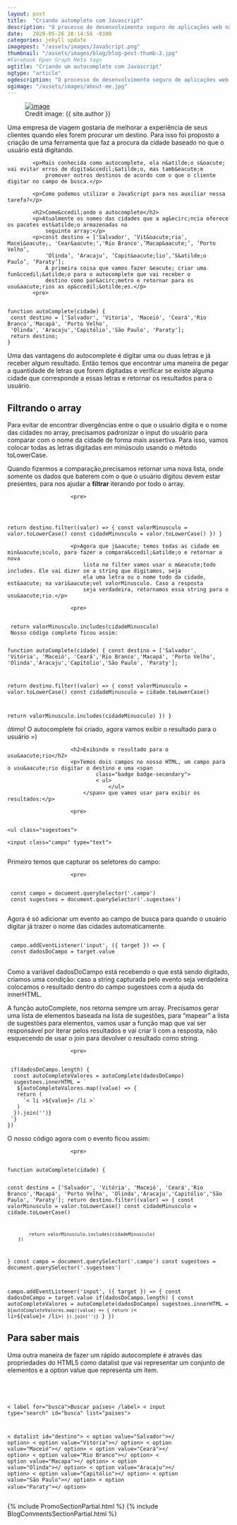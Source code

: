 ```yaml
---
layout: post
title:  "Criando automplete com Javascript"
description: "O processo de desenvolvimento seguro de aplicações web não se resume a apenas utilizar o protocolo HTTPS, em conjunto com uma funcionalidade de login. Isso não é o suficiente para garantir que a aplicação..."
date:   2020-05-26 20:14:56 -0300
categories: jekyll update
imagepost: "/assets/images/JavaScript.png"
thumbnail: "/assets/images/blog/blog-post-thumb-2.jpg"
#Facebook Open Graph Meta tags
ogtitle: "Criando um autocomplete com Javascript"
ogtype: "article"
ogdescription: "O processo de desenvolvimento seguro de aplicações web não se resume a apenas utilizar o protocolo HTTPS, em conjunto com uma funcionalidade de login. Isso não é o suficiente para garantir que a aplicação..."
ogimage: "/assets/images/about-me.jpg"
---
```

<body>
 <div class="container">
  <div class="blog-post-body">
    <figure class="blog-banner">
        <a href="{{ page.url }}"><img class="img-fluid" src="{{ page.imagepost }}" alt="image"></a>
        <figcaption class="mt-2 text-center image-caption">Credit image: {{ site.author }}<a href="" target="_blank"></a></figcaption> 
    </figure>
            <p>Uma empresa de viagem gostaria de melhorar a experi&ecirc;ncia de seus clientes quando eles forem
                procurar um destino. Para isso foi proposto a cria&ccedil;&atilde;o de uma ferramenta que faz a procura da
                cidade baseado no que o usu&aacute;rio est&aacute; digitando.</p>

            <p>Mais conhecida como autocomplete, ela n&atilde;o s&oacute; vai evitar erros de digita&ccedil;&atilde;o, mas tamb&eacute;m
                promover outros destinos de acordo com o que o cliente digitar no campo de busca.</p>

            <p>Como podemos utilizar o JavaScript para nos auxiliar nessa tarefa?</p>

            <h2>Come&ccedil;ando o autocomplete</h2>
            <p>Atualmente os nomes das cidades que a ag&ecirc;ncia oferece os pacotes est&atilde;o armazenadas no
                seguinte array:</p>
            <p>const destino = ['Salvador', ‘Vit&oacute;ria', Macei&oacute;, 'Cear&aacute;','Rio Branco',’Macap&aacute;’, ‘Porto Velho’,
                ‘Olinda’, ‘Aracaju’, ‘Capit&oacute;lio’,‘S&atilde;o Paulo’, ‘Paraty’];
                A primeira coisa que vamos fazer &eacute; criar uma fun&ccedil;&atilde;o para o autocomplete que vai receber o
                destino como par&acirc;metro e retornar para os usu&aacute;rios as op&ccedil;&otilde;es.</p>
            <pre>
<code>
function autoComplete(cidade) {
 const destino = ['Salvador', 'Vit&oacute;ria', 'Macei&oacute;', 'Cear&aacute;','Rio Branco','Macap&aacute;', 'Porto Velho',
 'Olinda', 'Aracaju','Capit&oacute;lio','S&atilde;o Paulo', 'Paraty'];
 return destino;
}
</code>
</pre>
                        <p>Uma das vantagens do autocomplete &eacute; digitar uma ou duas letras e j&aacute; receber algum resultado.
                            Ent&atilde;o temos que encontrar uma maneira de pegar a quantidade de letras que forem digitadas e
                            verificar se existe alguma cidade que corresponde a essas letras e retornar os resultados
                            para o usu&aacute;rio.</p>
                        <h2>Filtrando o array</h2>
                        <p> Para evitar de encontrar diverg&ecirc;ncias entre o que o usu&aacute;rio digita e o nome das cidades no
                            array, precisamos padronizar o input do usu&aacute;rio para comparar com o nome da cidade de forma
                            mais assertiva. Para isso, vamos colocar todas as letras digitadas em min&uacute;sculo usando o
                            m&eacute;todo toLowerCase.</p>
                        <p>Quando fizermos a compara&ccedil;&atilde;o,precisamos retornar uma nova lista, onde somente os dados que
                            baterem com o que o usu&aacute;rio digitou devem estar presentes, para nos ajudar a <b>filtrar</b>
                            iterando por todo o array.</p>

                        <pre>
<code>
    
  return destino.filter((valor) => {
  const valorMinusculo = valor.toLowerCase()
  const cidadeMinusculo = valor.toLowerCase()
 })
}
</code>
</pre>

                        <p>Agora que j&aacute; temos todas as cidade em min&uacute;sculo, para fazer a compara&ccedil;&atilde;o e retornar a nova
                            lista no filter vamos usar o m&eacute;todo includes. Ele vai dizer se a string que digitamos, seja
                            ela uma letra ou o nome todo da cidade, est&aacute; na vari&aacute;vel valorMinusculo. Caso a resposta
                            seja verdadeira, retornamos essa string para o usu&aacute;rio.</p>

                        <pre>
<code>
 return valorMinusculo.includes(cidadeMinusculo)
 Nosso c&oacute;digo completo ficou assim:

 function autoComplete(cidade) {
 const destino = ['Salvador', 'Vit&oacute;ria', 'Macei&oacute;', 'Cear&aacute;','Rio Branco','Macap&aacute;', 'Porto Velho', 
    'Olinda','Aracaju','Capit&oacute;lio','S&atilde;o Paulo', 'Paraty'];

 return destino.filter((valor) => {
 const valorMinusculo = valor.toLowerCase()
 const cidadeMinusculo = cidade.toLowerCase()

 return valorMinusculo.includes(cidadeMinusculo)
 })
}
</code>
</pre>
                        <p>&oacute;timo! O autocomplete foi criado, agora vamos exibir o resultado para o usu&aacute;rio =)</p>

                        <h2>Exibindo o resultado para o usu&aacute;rio</h2>
                        <p>Temos dois campos no nosso HTML, um campo para o usu&aacute;rio digitar o destino e uma <span
                                class="badge badge-secondary">
                                < ul>
                                    </ul>
                            </span> que vamos usar para exibir os resultados:</p>

                        <pre>
<code>
<span><</span>ul class="sugestoes"></ul><br>
<span><</span>input class="campo" type="text">

</code>
</pre>
                        <p>Primeiro temos que capturar os seletores do campo:</p>

                        <pre>
<code>
 const campo = document.querySelector('.campo')
 const sugestoes = document.querySelector('.sugestoes')

</code>
</pre>
                        <p> Agora &eacute; s&oacute; adicionar um evento ao campo de busca para quando o usu&aacute;rio digitar j&aacute; trazer o
                            nome das cidades automaticamente.</p>
                        <pre>
<code>
 campo.addEventListener('input', ({ target }) => {
 const dadosDoCampo = target.value
</code>
</pre>
                        <p>Como a vari&aacute;vel dadosDoCampo est&aacute; recebendo o que est&aacute; sendo digitado, criamos uma condi&ccedil;&atilde;o:
                            caso a string capturada pelo evento seja verdadeira colocamos o resultado dentro do campo
                            sugestoes com a ajuda do innerHTML.</p>
                        <p>A fun&ccedil;&atilde;o autoComplete, nos retorna sempre um array. Precisamos gerar uma lista de elementos
                            baseada na lista de sugest&otilde;es, para “mapear” a lista de sugest&otilde;es para elementos, vamos usar
                            a fun&ccedil;&atilde;o map que vai ser respons&aacute;vel por iterar pelos resultados e vai criar li com a
                            resposta, n&atilde;o esquecendo de usar o join para devolver o resultado como string.</p>

                        <pre>
<code>
 if(dadosDoCampo.length) {
  const autoCompleteValores = autoComplete(dadosDoCampo)
  sugestoes.innerHTML = `
   ${autoCompleteValores.map((value) => {
   return (
     `< li >${value}< /li >` 
   )
  }).join('')}
 `}
})
</code>
</pre>
                        <p>O nosso c&oacute;digo agora com o evento ficou assim:</p>

                        <pre>
<code>
function autoComplete(cidade) {
    
const destino = ['Salvador', 'Vit&oacute;ria', 'Macei&oacute;', 'Cear&aacute;','Rio Branco','Macap&aacute;', 'Porto Velho',
 'Olinda','Aracaju','Capit&oacute;lio','S&atilde;o Paulo', 'Paraty'];
    return destino.filter((valor) => {
            const valorMinusculo = valor.toLowerCase()
            const cidadeMinusculo = cidade.toLowerCase()

            return valorMinusculo.includes(cidadeMinusculo)
        })
}
const campo = document.querySelector('.campo')
const sugestoes = document.querySelector('.sugestoes')

campo.addEventListener('input', ({ target }) => {
    const dadosDoCampo = target.value
    if(dadosDoCampo.length) {
        const autoCompleteValores = autoComplete(dadosDoCampo)
        sugestoes.innerHTML = `
        ${autoCompleteValores.map((value) => {
            return (
                `< li>${value}< /li>`
                    )
            }).join('')}
        `
    }
})
</code>
</pre>
                        <h2>Para saber mais</h2>
                        <p>Uma outra maneira de fazer um r&aacute;pido autocomplete &eacute; atrav&eacute;s das propriedades do HTML5 como
                            datalist que vai representar
                            um conjunto de elementos e a option value que representa um item.</p>
                        <pre>
<code>

< label for="busca">Buscar pa&iacute;ses< /label>
< input type="search" id="busca" list="paises">
    
< datalist id="destino">
    < option value="Salvador"></ option>
    < option value="Vit&oacute;ria"></ option>
    < option value="Macei&oacute;"></ option>
    < option value="Cear&aacute;"></ option> 
    < option value="Rio Branco"></ option> 
    < option value="Macapa"></ option> 
    < option value="Olinda"></ option>
    < option value="Aracaju"></ option>
    < option value="Capit&oacute;lio"></ option>
    < option value="S&atilde;o Paulo"></ option>
    < option value="Paraty"></ option>
</code>
</pre>
 {% include PromoSectionPartial.html %}
 {% include BlogCommentsSectionPartial.html %}
</div><!--//container-->